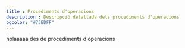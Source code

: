 ```yaml
---
title : Procediments d'operacions
description : Descripció detallada dels procediments d'operacions
bgcolor: "#73EDFF"
---
```

holaaaaa des de procediments d'operacions